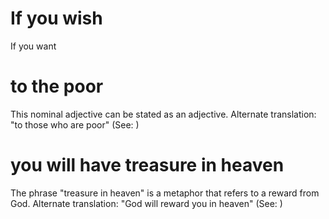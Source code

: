 
# If you wish
If you want

# to the poor
This nominal adjective can be stated as an adjective. Alternate translation: "to those who are poor" (See: )

# you will have treasure in heaven
The phrase "treasure in heaven" is a metaphor that refers to a reward from God. Alternate translation: "God will reward you in heaven" (See: )
